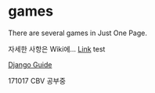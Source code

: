 # games
There are several games in Just One Page.

자세한 사항은 Wiki에... [Link](https://github.com/qeads2/games/wiki) test

[Django Guide](https://docs.djangoproject.com/ko/1.11/contents/)

171017 CBV 공부중
